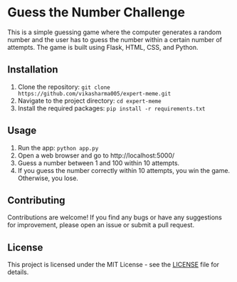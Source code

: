 

# Guess the Number Challenge

This is a simple guessing game where the computer generates a random number and the user has to guess the number within a certain number of attempts. The game is built using Flask, HTML, CSS, and Python.

## Installation

1. Clone the repository: `git clone https://github.com/vikasharma005/expert-meme.git`
2. Navigate to the project directory: `cd expert-meme`
3. Install the required packages: `pip install -r requirements.txt`

## Usage

1. Run the app: `python app.py`
2. Open a web browser and go to http://localhost:5000/
3. Guess a number between 1 and 100 within 10 attempts.
4. If you guess the number correctly within 10 attempts, you win the game. Otherwise, you lose.

## Contributing

Contributions are welcome! If you find any bugs or have any suggestions for improvement, please open an issue or submit a pull request.

## License

This project is licensed under the MIT License - see the [LICENSE](LICENSE) file for details.
